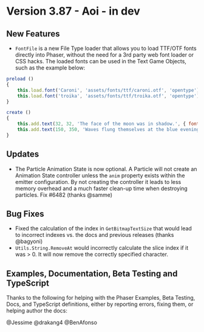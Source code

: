 # Version 3.87 - Aoi - in dev

## New Features

* `FontFile` is a new File Type loader that allows you to load TTF/OTF fonts directly into Phaser, without the need for a 3rd party web font loader or CSS hacks. The loaded fonts can be used in the Text Game Objects, such as the example below:

```js
preload ()
{
    this.load.font('Caroni', 'assets/fonts/ttf/caroni.otf', 'opentype');
    this.load.font('troika', 'assets/fonts/ttf/troika.otf', 'opentype');
}

create ()
{
    this.add.text(32, 32, 'The face of the moon was in shadow.', { fontFamily: 'troika', fontSize: 80, color: '#ff0000' });
    this.add.text(150, 350, 'Waves flung themselves at the blue evening.', { fontFamily: 'Caroni', fontSize: 64, color: '#5656ee' });
}
```

## Updates

* The Particle Animation State is now optional. A Particle will not create an Animation State controller unless the `anim` property exists within the emitter configuration. By not creating the controller it leads to less memory overhead and a much faster clean-up time when destroying particles. Fix #6482 (thanks @samme)

## Bug Fixes

* Fixed the calculation of the index in `GetBitmapTextSize` that would lead to incorrect indexes vs. the docs and previous releases (thanks @bagyoni)
* `Utils.String.RemoveAt` would incorrectly calculate the slice index if it was > 0. It will now remove the correctly specified character.

## Examples, Documentation, Beta Testing and TypeScript

Thanks to the following for helping with the Phaser Examples, Beta Testing, Docs, and TypeScript definitions, either by reporting errors, fixing them, or helping author the docs:

@Jessime
@drakang4
@BenAfonso
